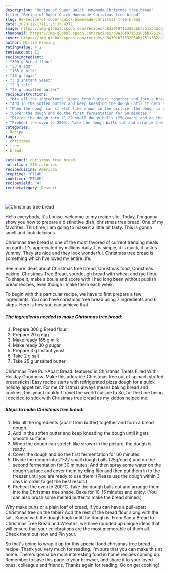 ```yaml
---
description: "Recipe of Super Quick Homemade Christmas tree bread"
title: "Recipe of Super Quick Homemade Christmas tree bread"
slug: 90-recipe-of-super-quick-homemade-christmas-tree-bread
date: 2020-11-17T11:23:37.437Z
image: https://img-global.cpcdn.com/recipes/d8a30f07153203bb/751x532cq70/christmas-tree-bread-recipe-main-photo.jpg
thumbnail: https://img-global.cpcdn.com/recipes/d8a30f07153203bb/751x532cq70/christmas-tree-bread-recipe-main-photo.jpg
cover: https://img-global.cpcdn.com/recipes/d8a30f07153203bb/751x532cq70/christmas-tree-bread-recipe-main-photo.jpg
author: Millie Fleming
ratingvalue: 4.2
reviewcount: 11
recipeingredient:
- "300 g Bread flour"
- "20 g egg"
- "165 g milk"
- "30 g sugar"
- "3 g Instant yeast"
- "2 g salt"
- "25 g unsalted butter"
recipeinstructions:
- "Mix all the ingredients (apart from butter) together and form a bread dough."
- "Add in the soften butter and keep kneading the dough until it gets smooth surface."
- "When the dough can stretch like shown in the picture, the dough is ready."
- "Cover the dough and do the first fermentation for 60 minutes."
- "Divide the dough into 21-22 small dough balls (25g/each) and do the second fermentation for 30 minutes. And then spray some water on the dough surface and cover them by cling film and then put them in to the freezer until you are ready to use them. (Please use the dough within 3 days in order to get the best result.)"
- "Preheat the oven to 200℃. Take the dough balls out and arrange them into the Christmas tree shape. Bake for 10-15 minutes and enjoy. (You can also brush some melted butter to make the bread shined.)"
categories:
- Recipe
tags:
- christmas
- tree
- bread

katakunci: christmas tree bread 
nutrition: 210 calories
recipecuisine: American
preptime: "PT14M"
cooktime: "PT48M"
recipeyield: "4"
recipecategory: Dessert

---
```



![Christmas tree bread](https://img-global.cpcdn.com/recipes/d8a30f07153203bb/751x532cq70/christmas-tree-bread-recipe-main-photo.jpg)

Hello everybody, it's Louise, welcome to my recipe site. Today, I'm gonna show you how to prepare a distinctive dish, christmas tree bread. One of my favorites. This time, I am going to make it a little bit tasty. This is gonna smell and look delicious.

Christmas tree bread is one of the most favored of current trending meals on earth. It's appreciated by millions daily. It is simple, it is quick, it tastes yummy. They are nice and they look wonderful. Christmas tree bread is something which I've loved my entire life.

See more ideas about Christmas tree bread, Christmas food, Christmas baking. Christmas Tree Bread, sourdough bread with wheat and rye flour. To shape it, make a boule and score with I had long been without publish bread recipes, even though I make them each week.


To begin with this particular recipe, we have to first prepare a few ingredients. You can have christmas tree bread using 7 ingredients and 6 steps. Here is how you can achieve that.

<!--inarticleads1-->

##### The ingredients needed to make Christmas tree bread:

1. Prepare 300 g Bread flour
1. Prepare 20 g egg
1. Make ready 165 g milk
1. Make ready 30 g sugar
1. Prepare 3 g Instant yeast
1. Take 2 g salt
1. Take 25 g unsalted butter


Christmas Tree Pull-Apart Bread. featured in Christmas Treats Filled With Holiday Goodness. Make this adorable Christmas tree out of spinach stuffed breadsticks! Easy recipe starts with refrigerated pizza dough for a quick holiday appetizer. For me Christmas always means baking bread and cookies, this year I couldn&#39;t travel the world cuisine to So, for the time being I decided to stick with Christmas tree bread as my kiddos helped me. 

<!--inarticleads2-->

##### Steps to make Christmas tree bread:

1. Mix all the ingredients (apart from butter) together and form a bread dough.
1. Add in the soften butter and keep kneading the dough until it gets smooth surface.
1. When the dough can stretch like shown in the picture, the dough is ready.
1. Cover the dough and do the first fermentation for 60 minutes.
1. Divide the dough into 21-22 small dough balls (25g/each) and do the second fermentation for 30 minutes. And then spray some water on the dough surface and cover them by cling film and then put them in to the freezer until you are ready to use them. (Please use the dough within 3 days in order to get the best result.)
1. Preheat the oven to 200℃. Take the dough balls out and arrange them into the Christmas tree shape. Bake for 10-15 minutes and enjoy. (You can also brush some melted butter to make the bread shined.)


Why make buns or a plain loaf of bread, if you can have a pull-apart Christmas tree on the table? Add the rest of the bread flour along with the salt. Knead with the dough hook until the dough is. From Santa Bread to Christmas Tree Bread and Wreaths, we have rounded up unique ideas that will ensure that your celebrations are the most memorable of them all. Check them out now and Pin your. 

So that's going to wrap it up for this special food christmas tree bread recipe. Thank you very much for reading. I'm sure that you can make this at home. There's gonna be more interesting food in home recipes coming up. Remember to save this page in your browser, and share it to your loved ones, colleague and friends. Thanks again for reading. Go on get cooking!
